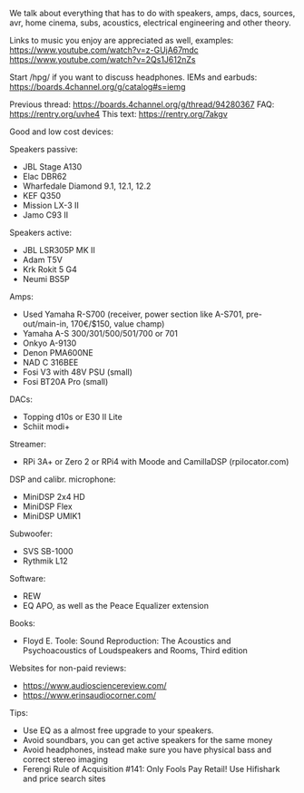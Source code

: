 We talk about everything that has to do with speakers, amps, dacs, sources, avr, home cinema, subs, acoustics, electrical engineering and other theory.

Links to music you enjoy are appreciated as well, examples:
https://www.youtube.com/watch?v=z-GUjA67mdc
https://www.youtube.com/watch?v=2Qs1J612nZs

Start /hpg/ if you want to discuss headphones.
IEMs and earbuds: https://boards.4channel.org/g/catalog#s=iemg

Previous thread: https://boards.4channel.org/g/thread/94280367
FAQ: https://rentry.org/uvhe4
This text: https://rentry.org/7akgv

Good and low cost devices:

Speakers passive:
* JBL Stage A130
* Elac DBR62
* Wharfedale Diamond 9.1, 12.1, 12.2
* KEF Q350
* Mission LX-3 II
* Jamo C93 II

Speakers active:
* JBL LSR305P MK II
* Adam T5V
* Krk Rokit 5 G4
* Neumi BS5P

Amps:
* Used Yamaha R-S700 (receiver, power section like A-S701, pre-out/main-in, 170€/$150, value champ)
* Yamaha A-S 300/301/500/501/700 or 701
* Onkyo A-9130
* Denon PMA600NE
* NAD C 316BEE
* Fosi V3 with 48V PSU (small)
* Fosi BT20A Pro (small)

DACs:
* Topping d10s or E30 II Lite
* Schiit modi+

Streamer:
* RPi 3A+ or Zero 2 or RPi4 with Moode and CamillaDSP (rpilocator.com)

DSP and calibr. microphone:
* MiniDSP 2x4 HD
* MiniDSP Flex
* MiniDSP UMIK1

Subwoofer:
* SVS SB-1000
* Rythmik L12

Software:
* REW
* EQ APO, as well as the Peace Equalizer extension

Books:
* Floyd E. Toole: Sound Reproduction: The Acoustics and Psychoacoustics of Loudspeakers and Rooms, Third edition

Websites for non-paid reviews:
* https://www.audiosciencereview.com/
* https://www.erinsaudiocorner.com/

Tips:
* Use EQ as a almost free upgrade to your speakers.
* Avoid soundbars, you can get active speakers for the same money
* Avoid headphones, instead make sure you have physical bass and correct stereo imaging
* Ferengi Rule of Acquisition #141: Only Fools Pay Retail! Use Hifishark and price search sites
